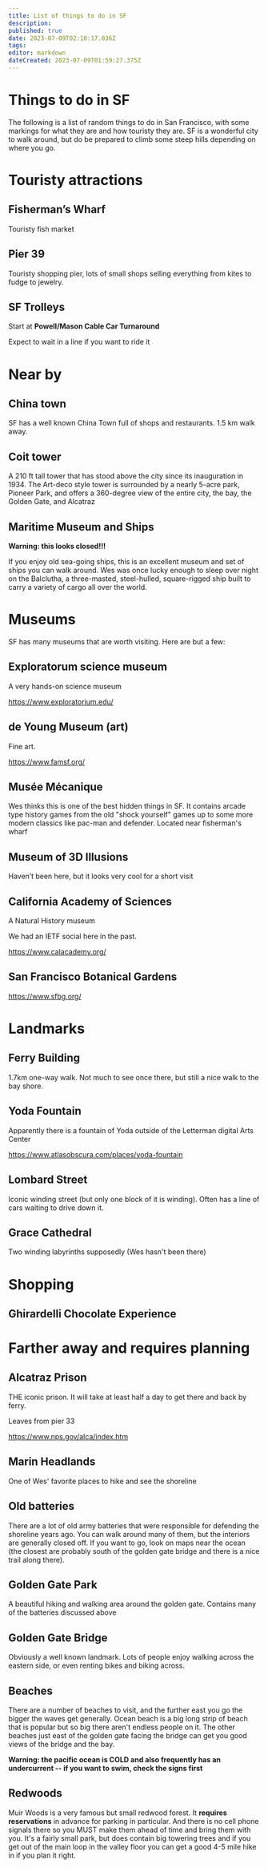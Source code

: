 ```yaml
---
title: List of things to do in SF
description: 
published: true
date: 2023-07-09T02:10:17.036Z
tags: 
editor: markdown
dateCreated: 2023-07-09T01:59:27.375Z
---
```


# Things to do in SF

The following is a list of random things to do in San Francisco, with
some markings for what they are and how touristy they are.  SF is a
wonderful city to walk around, but do be prepared to climb some steep
hills depending on where you go.

# Touristy attractions 

## Fisherman’s Wharf

Touristy fish market

## Pier 39

Touristy shopping pier, lots of small shops selling everything from
kites to fudge to jewelry.

## SF Trolleys

Start at **Powell/Mason Cable Car Turnaround**

Expect to wait in a line if you want to ride it

# Near by

## China town

SF has a well known China Town full of shops and restaurants.  1.5 km walk away.

## Coit tower

A 210 ft tall tower that has stood above the city since its inauguration in 1934. The Art-deco style tower is surrounded by a nearly 5-acre park, Pioneer Park, and offers a 360-degree view of the entire city, the bay, the Golden Gate, and Alcatraz

## Maritime Museum and Ships

**Warning: this looks closed!!!**

If you enjoy old sea-going ships, this is an excellent museum and set
of ships you can walk around.  Wes was once lucky enough to sleep over
night on the Balclutha, a three-masted, steel-hulled, square-rigged
ship built to carry a variety of cargo all over the world.

# Museums

SF has many museums that are worth visiting.  Here are but a few:

## Exploratorum science museum

A very hands-on science museum 

https://www.exploratorium.edu/

## de Young Museum (art)

Fine art.

https://www.famsf.org/

## **Musée Mécanique**

Wes thinks this is one of the best hidden things in SF.  It contains
arcade type history games from the old "shock yourself" games up to
some more modern classics like pac-man and defender.  Located near
fisherman's wharf

## **Museum of 3D Illusions**

Haven’t been here, but it looks very cool for a short visit

## **California Academy of Sciences**

A Natural History museum

We had an IETF social here in the past.

https://www.calacademy.org/

## San Francisco Botanical Gardens

https://www.sfbg.org/

# Landmarks

## **Ferry Building**

1.7km one-way walk.  Not much to see once there, but still a nice walk
to the bay shore.

## Yoda Fountain

Apparently there is a fountain of Yoda outside of the Letterman digital Arts Center

https://www.atlasobscura.com/places/yoda-fountain

## Lombard Street

Iconic winding street (but only one block of it is winding).  Often
has a line of cars waiting to drive down it.

## **Grace Cathedral**

Two winding labyrinths supposedly (Wes hasn't been there)

# Shopping

## **Ghirardelli Chocolate Experience**

# Farther away and requires planning

## Alcatraz Prison

THE iconic prison.  It will take at least half a day to get there and
back by ferry.

Leaves from pier 33

https://www.nps.gov/alca/index.htm

## Marin Headlands

One of Wes' favorite places to hike and see the shoreline

## Old batteries

There are a lot of old army batteries that were responsible for
defending the shoreline years ago.  You can walk around many of them,
but the interiors are generally closed off.  If you want to go, look
on maps near the ocean (the closest are probably south of the golden
gate bridge and there is a nice trail along there).

## Golden Gate Park

A beautiful hiking and walking area around the golden gate.  Contains
many of the batteries discussed above

## Golden Gate Bridge

Obviously a well known landmark.  Lots of people enjoy walking across
the eastern side, or even renting bikes and biking across. 

## Beaches

There are a number of beaches to visit, and the further east you go the bigger the waves get generally.  Ocean beach is a big long strip of beach that is popular but so big there aren't endless people on it.  The other beaches just east of the golden gate facing the bridge can get you good views of the bridge and the bay.

**Warning: the pacific ocean is COLD and also frequently has an undercurrent -- if you want to swim, check the signs first**

## Redwoods

Muir Woods is a very famous but small redwood forest.  It **requires reservations** in advance for parking in particular.  And there is no cell phone signals there so you MUST make them ahead of time and bring them with you.  It's a fairly small park, but does contain big towering trees and if you get out of the main loop in the valley floor you can get a good 4-5 mile hike in if you plan it right.


